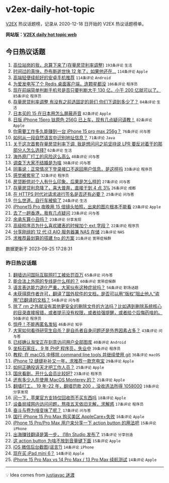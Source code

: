 # v2ex-daily-hot-topic

[V2EX](https://www.v2ex.com/) 热议话题榜，记录从 2020-12-18 日开始的 V2EX 热议话题榜单。

**网站版：[V2EX daily hot topic web](https://boojack.github.io/v2ex-daily-hot-topic-web/)**

## 今日热议话题

<!-- TODAY BEGIN -->

1. [高位站岗的我，总算下来了(存量房贷利率调整)](https://www.v2ex.com/t/976790) `193条评论` `生活`
1. [时间过的真快，乔布斯逝世快 12 年了，如果他还在…](https://www.v2ex.com/t/976938) `114条评论` `Apple`
1. [高端轻便续航好的安卓手机推荐](https://www.v2ex.com/t/976855) `114条评论` `Android`
1. [为爱发电写了个 Redis 桌面客户端，连颗星都没](https://www.v2ex.com/t/976991) `106条评论` `程序员`
1. [现在前端简单判断手机号是否只要判断大于 130 亿，小于 200 亿就可以了。](https://www.v2ex.com/t/976806) `85条评论` `程序员`
1. [存量房贷利率调整 有没有之前选固定的哥们 你们下调到多少了？](https://www.v2ex.com/t/976802) `84条评论` `生活`
1. [日本买的 15 在日本用怎么屏蔽声音](https://www.v2ex.com/t/976797) `82条评论` `Apple`
1. [日版 iPhone 15pro 钛原色 256G 已上车，现有几点疑问请教！](https://www.v2ex.com/t/976889) `82条评论` `Apple`
1. [你需要工作多久能赚到一台 iPhone 15 pro max 256g？](https://www.v2ex.com/t/976884) `76条评论` `问与答`
1. [如何从一段自然语言中识别地址信息？](https://www.v2ex.com/t/976864) `71条评论` `Java`
1. [关于这次首套存量房贷利率下调, 我是想问问之前坚持说 LPR 要反对着干的那部分人怎么选择?](https://www.v2ex.com/t/976863) `62条评论` `生活`
1. [海外原厂打工的风险这么高么](https://www.v2ex.com/t/976822) `48条评论` `问与答`
1. [调查下大家不结婚是为啥](https://www.v2ex.com/t/976891) `38条评论` `问与答`
1. [同事说：正常情况下登录接口不返回用户信息，是这样吗](https://www.v2ex.com/t/976923) `33条评论` `程序员`
1. [感觉被套牢了](https://www.v2ex.com/t/977054) `32条评论` `程序员`
1. [房贷断供对个人有什么印象，后果是怎么样的](https://www.v2ex.com/t/976901) `27条评论` `问与答`
1. [存量房贷利息降了，喜大普奔，直接干到 4 点 3%](https://www.v2ex.com/t/976807) `26条评论` `成都`
1. [在 HTTPS 时代对请求进行签名是否还有必要？](https://www.v2ex.com/t/977068) `25条评论` `问与答`
1. [什么世道，自行车被偷了](https://www.v2ex.com/t/977006) `24条评论` `生活`
1. [iPhone15 Pro 夜晚用 15 倍镜头拍照，出来的图片根本不能看](https://www.v2ex.com/t/977064) `23条评论` `Apple`
1. [去了一趟香港，我有几点疑问](https://www.v2ex.com/t/977030) `23条评论` `问与答`
1. [余承东算小丑吗？](https://www.v2ex.com/t/977018) `23条评论` `分享发现`
1. [高级程序员为什么喜欢建表的时候加个 ext 字段？](https://www.v2ex.com/t/976972) `22条评论` `程序员`
1. [分享刚组的 12 代 i3 AIO 服务器兼 NAS 存储](https://www.v2ex.com/t/976885) `21条评论` `NAS`
1. [求推荐最划算的搭建 frp 的方案](https://www.v2ex.com/t/976824) `21条评论` `宽带症候群`

数据更新于 2023-09-25 17:28:31

<!-- TODAY END -->

### 昨日热议话题

<!-- YESTERDAY BEGIN -->

1. [翻墙访问国际互联网打工被处罚百万](https://www.v2ex.com/t/976670) `65条评论` `问与答`
1. [能合法上外网的专线是什么样的？](https://www.v2ex.com/t/976763) `60条评论` `宽带症候群`
1. [语言表达能力退化严重，大家伙有这种症状吗？](https://www.v2ex.com/t/976621) `56条评论` `职场话题`
1. [未获得原作者许可，翻译了国外软件的文档，是否可以用“版权”阻止他人“盗用”已翻译的文档？](https://www.v2ex.com/t/976625) `54条评论` `问与答`
1. [除了 rm 之外就没有其他更安全的删除文件的方法吗？比如遇到删除系统核心的目录直接报错，或者提示没有权限，或者给强提醒，或者给个后悔药啥的。](https://www.v2ex.com/t/976664) `50条评论` `程序员`
1. [惊呼！不能再匿名发帖](https://www.v2ex.com/t/976653) `46条评论` `知乎`
1. [大家如何看待研究生自杀？是自杀者自身问题还是外界因素占多？](https://www.v2ex.com/t/976632) `43条评论` `问与答`
1. [已经确认淘宝正在刻意访问用户全部图库](https://www.v2ex.com/t/976743) `40条评论` `Android`
1. [坐标石家庄， 9 年 PHP 程序员，失业中](https://www.v2ex.com/t/976691) `39条评论` `程序员`
1. [教程: 在 macOS 中移除 command line tools 并继续使用 git](https://www.v2ex.com/t/976656) `36条评论` `macOS`
1. [iPhone 12 缝缝补补又一年，求推荐一款充电宝](https://www.v2ex.com/t/976599) `29条评论` `Apple`
1. [如何正确投诉天才吧工作人员？](https://www.v2ex.com/t/976738) `25条评论` `Apple`
1. [国庆看剧，开什么会员比较好?](https://www.v2ex.com/t/976751) `23条评论` `程序员`
1. [还有多少人在使用 MacOS Monterey 的？](https://www.v2ex.com/t/976726) `21条评论` `Apple`
1. [翻墙打工， 19 年-22 年，翻墙罚款 200 ，没收违法所得 1058000](https://www.v2ex.com/t/976741) `19条评论` `分享发现`
1. [问一下，苹果官方支持仅回收而不买东西吗](https://www.v2ex.com/t/976709) `18条评论` `Apple`
1. [设备局域网内访问问题，熬夜五天依旧无解，求解惑](https://www.v2ex.com/t/976697) `17条评论` `程序员`
1. [奋斗与卷为啥变味了呢？](https://www.v2ex.com/t/976649) `17条评论` `问与答`
1. [国行 iPhone 15 Pro Max 购买美区 AppleCare+失败](https://www.v2ex.com/t/976760) `16条评论` `Apple`
1. [iPhone 15 Pro/Pro Max 用户来分享一下 action button 的用法吧](https://www.v2ex.com/t/976669) `15条评论` `iPhone`
1. [出海赚钱翻译是第一步， I18n Studio 发布了](https://www.v2ex.com/t/976619) `15条评论` `分享创造`
1. [这 action button 为啥不放到音量键下面](https://www.v2ex.com/t/976607) `15条评论` `Apple`
1. [iOS 微信后台截图(谣言?)](https://www.v2ex.com/t/976716) `14条评论` `iPhone`
1. [现在买 iPad mini 6？](https://www.v2ex.com/t/976671) `14条评论` `Apple`
1. [iPhone 15 Pro Max vs 14 Pro Max / 13 Pro Max 续航测试](https://www.v2ex.com/t/976640) `14条评论` `Apple`

<!-- YESTERDAY END -->

---

💡 Idea comes from [justjavac 迷渡](https://github.com/justjavac/)
